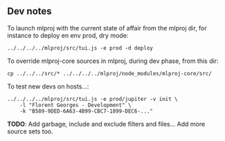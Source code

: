 ## Dev notes

To launch mlproj with the current state of affair from the mlproj dir, for
instance to deploy en env prod, dry mode:

    ../../../../mlproj/src/tui.js -e prod -d deploy

To override mlproj-core sources in mlproj, during dev phase, from this dir:

    cp ../../../src/* ../../../../mlproj/node_modules/mlproj-core/src/

To test new devs on hosts...:

    ../../../../mlproj/src/tui.js -e prod/jupiter -v init \
        -l "Florent Georges - Development" \
        -k "B589-9DED-6A63-4B99-CBC7-1899-DEC6-..."

**TODO**: Add garbage, include and exclude filters and files...  Add
more source sets too.

